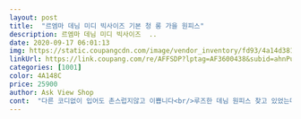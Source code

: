 ```yaml
---
layout: post 
title:  "르엠마 데님 미디 빅사이즈 기본 청 롱 가을 원피스" 
description: 르엠마 데님 미디 빅사이즈  ..
date: 2020-09-17 06:01:13 
img: https://static.coupangcdn.com/image/vendor_inventory/fd93/4a14d381ccc88e32cb4aadf4ff0af4abc060c00106a3feadfaa99e0c2ab9.jpg 
linkUrl: https://link.coupang.com/re/AFFSDP?lptag=AF3600438&subid=ahnPublicAsk&pageKey=2001479631&itemId=3405549019&vendorItemId=71392153845&traceid=V0-113-6709108102eb026d 
categories: [1001] 
color: 4A148C 
price: 25900 
author: Ask View Shop 
cont:  "다른 코디없이 입어도 촌스럽지않고 이쁩니다<br/>루즈한 데님 원피스 찾고 있었는데 받아보니 딱 찾던 원피스네요<br/>" 
---
```

